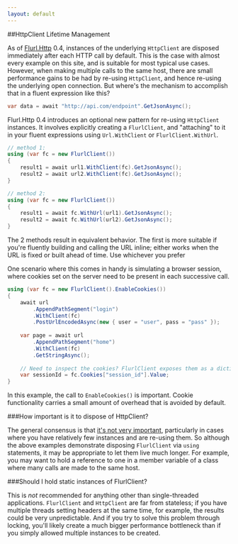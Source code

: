 ```yaml
---
layout: default
---
```


##HttpClient Lifetime Management

As of [Flurl.Http](https://www.nuget.org/packages/Flurl.Http) 0.4, instances of the underlying `HttpClient` are disposed immediately after each HTTP call by default. This is the case with almost every example on this site, and is suitable for most typical use cases. However, when making multiple calls to the same host, there are small performance gains to be had by re-using `HttpClient`, and hence re-using the underlying open connection. But where's the mechanism to accomplish that in a fluent expression like this?

````c#
var data = await "http://api.com/endpoint".GetJsonAsync();
````

Flurl.Http 0.4 introduces an optional new pattern for re-using `HttpClient` instances. It involves explicitly creating a `FlurlClient`, and "attaching" to it in your fluent expressions using `Url.WithClient` or `FlurlClient.WithUrl`.

````c#
// method 1:
using (var fc = new FlurlClient())
{
    result1 = await url1.WithClient(fc).GetJsonAsync();
    result2 = await url2.WithClient(fc).GetJsonAsync();
}

// method 2:
using (var fc = new FlurlClient())
{
    result1 = await fc.WithUrl(url1).GetJsonAsync();
    result2 = await fc.WithUrl(url2).GetJsonAsync();
}
````

The 2 methods result in equivalent behavior. The first is more suitable if you're fluently building and calling the URL inline; either works when the URL is fixed or built ahead of time. Use whichever you prefer

One scenario where this comes in handy is simulating a browser session, where cookies set on the server need to be present in each successive call.

````c#
using (var fc = new FlurlClient().EnableCookies())
{
    await url
        .AppendPathSegment("login")
        .WithClient(fc)
        .PostUrlEncodedAsync(new { user = "user", pass = "pass" });
        
    var page = await url
        .AppendPathSegment("home")
        .WithClient(fc)
        .GetStringAsync();
        
    // Need to inspect the cookies? FlurlClient exposes them as a dictionary.
    var sessionId = fc.Cookies["session_id"].Value;
}
````

In this example, the call to `EnableCookies()` is important. Cookie functionality carries a small amount of overhead that is avoided by default.

###How important is it to dispose of HttpClient?

The general consensus is that [it's not very important](http://stackoverflow.com/questions/15705092/do-httpclient-and-httpclienthandler-have-to-be-disposed), particularly in cases where you have relatively few instances and are re-using them. So although the above examples demonstrate disposing `FlurlClient` via `using` statements, it may be appropriate to let them live much longer. For example, you may want to hold a reference to one in a member variable of a class where many calls are made to the same host.

###Should I hold static instances of FlurlClient?

This is *not* recommended for anything other than single-threaded applications. `FlurlClient` and `HttpClient` are far from stateless; if you have multiple threads setting headers at the same time, for example, the results could be very unpredictable. And if you try to solve this problem through locking, you'll likely create a much bigger performance bottleneck than if you simply allowed multiple instances to be created.

